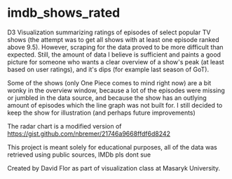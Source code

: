 # imdb_shows_rated

D3 Visualization summarizing ratings of episodes of select popular TV shows (the attempt was to get all shows with at least one episode ranked above 9.5). However, scraping for the data proved to be more difficult than expected. Still, the amount of data I believe is sufficient and paints a good picture for someone who wants a clear overview of a show's peak (at least based on user ratings), and it's dips (for example last season of GoT).

Some of the shows (only One Piece comes to mind right now) are a bit wonky in the overview window, because a lot of the episodes were missing or jumbled in the data source, and because the show has an outlying amount of episodes which the line graph was not built for. I still decided to keep the show for illustration (and perhaps future improvements)

The radar chart is a modified version of https://gist.github.com/nbremer/21746a9668ffdf6d8242

This project is meant solely for educational purposes, all of the data was retrieved using public sources, IMDb pls dont sue

Created by David Flor as part of visualization class at Masaryk University.
